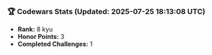 ### 🏆 Codewars Stats (Updated: 2025-07-25 18:13:08 UTC)

- **Rank:** 8 kyu
- **Honor Points:** 3
- **Completed Challenges:** 1
